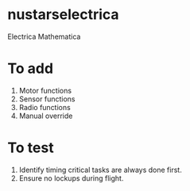 # nustarselectrica
Electrica Mathematica

# To add
1. Motor functions
2. Sensor functions
3. Radio functions
4. Manual override

# To test
1. Identify timing critical tasks are always done first.
2. Ensure no lockups during flight.

